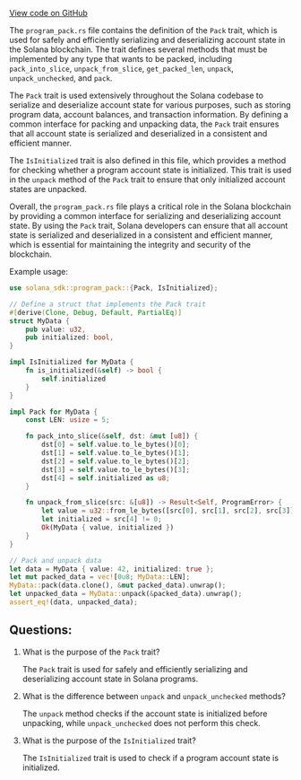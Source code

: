 [View code on GitHub](https://github.com/solana-labs/solana/blob/master/sdk/program/src/program_pack.rs)

The `program_pack.rs` file contains the definition of the `Pack` trait, which is used for safely and efficiently serializing and deserializing account state in the Solana blockchain. The trait defines several methods that must be implemented by any type that wants to be packed, including `pack_into_slice`, `unpack_from_slice`, `get_packed_len`, `unpack`, `unpack_unchecked`, and `pack`.

The `Pack` trait is used extensively throughout the Solana codebase to serialize and deserialize account state for various purposes, such as storing program data, account balances, and transaction information. By defining a common interface for packing and unpacking data, the `Pack` trait ensures that all account state is serialized and deserialized in a consistent and efficient manner.

The `IsInitialized` trait is also defined in this file, which provides a method for checking whether a program account state is initialized. This trait is used in the `unpack` method of the `Pack` trait to ensure that only initialized account states are unpacked.

Overall, the `program_pack.rs` file plays a critical role in the Solana blockchain by providing a common interface for serializing and deserializing account state. By using the `Pack` trait, Solana developers can ensure that all account state is serialized and deserialized in a consistent and efficient manner, which is essential for maintaining the integrity and security of the blockchain. 

Example usage:

```rust
use solana_sdk::program_pack::{Pack, IsInitialized};

// Define a struct that implements the Pack trait
#[derive(Clone, Debug, Default, PartialEq)]
struct MyData {
    pub value: u32,
    pub initialized: bool,
}

impl IsInitialized for MyData {
    fn is_initialized(&self) -> bool {
        self.initialized
    }
}

impl Pack for MyData {
    const LEN: usize = 5;

    fn pack_into_slice(&self, dst: &mut [u8]) {
        dst[0] = self.value.to_le_bytes()[0];
        dst[1] = self.value.to_le_bytes()[1];
        dst[2] = self.value.to_le_bytes()[2];
        dst[3] = self.value.to_le_bytes()[3];
        dst[4] = self.initialized as u8;
    }

    fn unpack_from_slice(src: &[u8]) -> Result<Self, ProgramError> {
        let value = u32::from_le_bytes([src[0], src[1], src[2], src[3]]);
        let initialized = src[4] != 0;
        Ok(MyData { value, initialized })
    }
}

// Pack and unpack data
let data = MyData { value: 42, initialized: true };
let mut packed_data = vec![0u8; MyData::LEN];
MyData::pack(data.clone(), &mut packed_data).unwrap();
let unpacked_data = MyData::unpack(&packed_data).unwrap();
assert_eq!(data, unpacked_data);
```
## Questions: 
 1. What is the purpose of the `Pack` trait?
    
    The `Pack` trait is used for safely and efficiently serializing and deserializing account state in Solana programs.

2. What is the difference between `unpack` and `unpack_unchecked` methods?
    
    The `unpack` method checks if the account state is initialized before unpacking, while `unpack_unchecked` does not perform this check.

3. What is the purpose of the `IsInitialized` trait?
    
    The `IsInitialized` trait is used to check if a program account state is initialized.